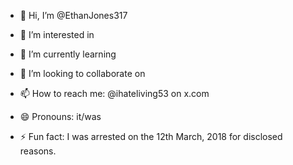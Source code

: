 - 👋 Hi, I’m @EthanJones317

- 👀 I’m interested in 

- 🌱 I’m currently learning 
- 💞️ I’m looking to collaborate on 

- 📫 How to reach me: @ihateliving53 on x.com

- 😄 Pronouns: it/was

- ⚡ Fun fact: I was arrested on the 12th March, 2018 for disclosed reasons.

